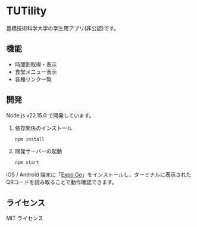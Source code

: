 # TUTility

豊橋技術科学大学の学生用アプリ(非公認)です。

## 機能

- 時間割取得・表示
- 食堂メニュー表示
- 各種リンク一覧

## 開発

Node.js v22.15.0 で開発しています。

1. 依存関係のインストール

   ```bash
   npm install
   ```

2. 開発サーバーの起動

   ```bash
   npm start
   ```

iOS / Android 端末に「[Expo Go](https://expo.dev/go)」をインストールし、ターミナルに表示されたQRコードを読み取ることで動作確認できます。

## ライセンス

MIT ライセンス
